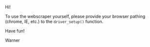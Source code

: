 Hi!

To use the webscraper yourself, 
please provide your browser pathing (chrome, IE, etc.)
to the `driver_setup()` function.

Have fun!

Warner